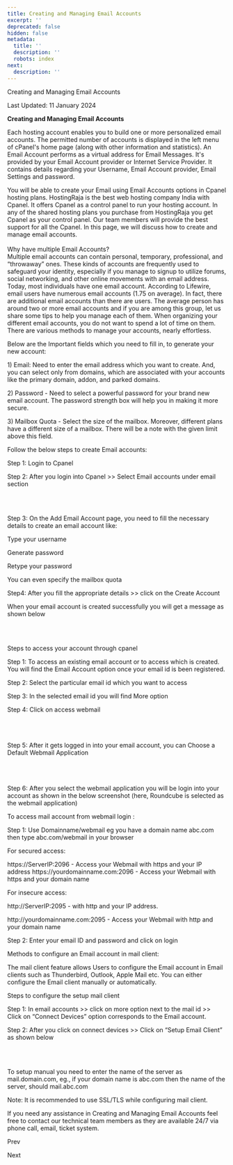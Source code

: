 ```yaml
---
title: Creating and Managing Email Accounts
excerpt: ''
deprecated: false
hidden: false
metadata:
  title: ''
  description: ''
  robots: index
next:
  description: ''
---
```


<div class="page-header">

Creating and Managing Email Accounts 
</div>

<span class="icon-calendar" aria-hidden="true"></span>

Last Updated: 11 January 2024 

<div itemprop="articleBody">
<span style={{fontSize: "xx-large"}}><strong>Creating and Managing Email Accounts</strong></span>
<p> </p>
<p><span style={{fontWeight: 400, fontSize: "14pt"}}>Each hosting account enables you to build one or more personalized email accounts. The permitted number of accounts is displayed in the left menu of cPanel's home page (along with other information and statistics). An Email Account performs as a virtual address for Email Messages. It's provided by your Email Account provider or Internet Service Provider. It contains details regarding your Username, Email Account provider, Email Settings and password.</span></p>
<p><span style={{fontWeight: 400, fontSize: "14pt"}}>You will be able to create your Email using Email Accounts options in Cpanel hosting plans. HostingRaja is the best web hosting company India with Cpanel. It offers Cpanel as a control panel to run your hosting account. In any of the shared hosting plans you purchase from HostingRaja you get Cpanel as your control panel. Our team members will provide the best support for all the Cpanel. In this page, we will discuss how to create and manage email accounts.<br /><br />Why have multiple Email Accounts?<br />Multiple email accounts can contain personal, temporary, professional, and “throwaway” ones. These kinds of accounts are frequently used to safeguard your identity, especially if you manage to signup to utilize forums, social networking, and other online movements with an email address. Today, most individuals have one email account. According to Lifewire, email users have numerous email accounts (1.75 on average). In fact, there are additional email accounts than there are users. The average person has around two or more email accounts and if you are among this group, let us share some tips to help you manage each of them. When organizing your different email accounts, you do not want to spend a lot of time on them. There are various methods to manage your accounts, nearly effortless.<br /></span></p>
<p><span style={{fontSize: "18pt"}}>Below are the Important fields which you need to fill in, to generate your new account:</span></p>
<p><span style={{fontWeight: 400, fontSize: "14pt"}}>1) Email: Need to enter the email address which you want to create. And, you can select only from domains, which are associated with your accounts like the primary domain, addon, and parked domains. </span></p>
<p><span style={{fontWeight: 400, fontSize: "14pt"}}>2) Password - Need to select a powerful password for your brand new email account. The password strength box will help you in making it more secure.</span></p>
<p><span style={{fontWeight: 400, fontSize: "14pt"}}>3) Mailbox Quota - Select the size of the mailbox. Moreover, different plans have a different size of a mailbox. There will be a note with the given limit above this field.</span></p>
<p><span style={{fontSize: "18pt"}}>Follow the below steps to create Email accounts:</span></p>
<p><span style={{fontWeight: 400, fontSize: "14pt"}}>Step 1: Login to Cpanel</span></p>
<p><span style={{fontWeight: 400, fontSize: "14pt"}}>Step 2: After you login into Cpanel &gt;&gt; Select Email accounts under email section</span></p>
<p><span style={{fontSize: "14pt"}}> <br /><br /></span></p>
<p><span style={{fontSize: "14pt"}}> </span></p>
<p><span style={{fontWeight: 400, fontSize: "14pt"}}>Step 3: On the Add Email Account page, you need to fill the necessary details to create an email account like:</span></p>
<p><span style={{fontWeight: 400, fontSize: "14pt"}}>Type your username</span></p>
<p><span style={{fontWeight: 400, fontSize: "14pt"}}>Generate password</span></p>
<p><span style={{fontWeight: 400, fontSize: "14pt"}}>Retype your password</span></p>
<p><span style={{fontWeight: 400, fontSize: "14pt"}}>You can even specify the mailbox quota</span></p>
<p><span style={{fontWeight: 400, fontSize: "14pt"}}>Step4: After you fill the appropriate details &gt;&gt; click on the Create Account</span></p>
<p><span style={{fontWeight: 400, fontSize: "14pt"}}>When your email account is created successfully you will get a message as shown below </span></p>
<p><span style={{fontSize: "14pt"}}> <br /><br /></span></p>
<p><span style={{fontSize: "14pt"}}> </span></p>
<p><span style={{fontSize: "14pt"}}>Steps to access your account through cpanel</span></p>
<p><span style={{fontWeight: 400, fontSize: "14pt"}}>Step 1: To access an existing email account or to access which is created. You will find the Email Account option once your email id is been registered.</span></p>
<p><span style={{fontWeight: 400, fontSize: "14pt"}}>Step 2: Select the particular email id which you want to access</span></p>
<p><span style={{fontWeight: 400, fontSize: "14pt"}}>Step 3: In the selected email id you will find More option</span></p>
<p><span style={{fontWeight: 400, fontSize: "14pt"}}>Step 4: Click on access webmail<br /><br /><br /><br /></span></p>
<p><span style={{fontWeight: 400, fontSize: "14pt"}}>Step 5: After it gets logged in into your email account, you can Choose a Default Webmail Application<br /><br /><br /><br /></span></p>
<p><span style={{fontWeight: 400, fontSize: "14pt"}}>Step 6: After you select the webmail application you will be login into your account as shown in the below screenshot (here, Roundcube is selected as the webmail application)</span></p>
<p><span style={{fontSize: "14pt"}}> </span></p>
<p><span style={{fontSize: "14pt"}}> </span></p>
<p><span style={{fontSize: "14pt"}}> </span></p>
<p><span style={{fontSize: "14pt"}}> </span><span style={{fontSize: "14pt"}}>To access mail account from webmail login :</span></p>
<p><span style={{fontWeight: 400, fontSize: "14pt"}}>Step 1: Use Domainname/webmail eg you have a domain name abc.com then type abc.com/webmail in your browser</span></p>
<p><span style={{fontWeight: 400, fontSize: "14pt"}}>For secured access:</span></p>
<p><span style={{fontWeight: 400, fontSize: "14pt"}}>https://ServerIP:2096 - Access your Webmail with https and your IP address https://yourdomainname.com:2096 - Access your Webmail with https and your domain name </span></p>
<p> </p>
<p><span style={{fontWeight: 400, fontSize: "14pt"}}>For insecure access:</span></p>
<p><span style={{fontWeight: 400, fontSize: "14pt"}}>http://ServerIP:2095 - with http and your IP address.</span></p>
<p><span style={{fontWeight: 400, fontSize: "14pt"}}>http://yourdomainname.com:2095 - Access your Webmail with http and your domain name </span></p>
<p> </p>
<p><span style={{fontWeight: 400, fontSize: "14pt"}}>Step 2: Enter your email ID and password and click on login </span></p>
<p><span style={{fontSize: "14pt"}}>Methods to configure an Email account in mail client:</span></p>
<p><span style={{fontWeight: 400, fontSize: "14pt"}}>The mail client feature allows Users to configure the Email account in Email clients such as Thunderbird, Outlook, Apple Mail etc. You can either configure the Email client manually or automatically.</span></p>
<p><span style={{fontSize: "14pt"}}> Steps to configure the setup mail client </span></p>
<p><span style={{fontWeight: 400, fontSize: "14pt"}}>Step 1: In email accounts &gt;&gt; click on more option next to the mail id &gt;&gt; Click on “Connect Devices” option corresponds to the Email account.</span></p>
<p><span style={{fontWeight: 400, fontSize: "14pt"}}>Step 2: After you click on connect devices &gt;&gt;  Click on “Setup Email Client” as shown below </span></p>
<p><span style={{fontSize: "14pt"}}><br /><br /> </span></p><p><span style={{fontWeight: 400, fontSize: "14pt"}}>To setup manual you need to enter the name of the server as mail.domain.com, eg., if your domain name is abc.com then the name of the server, should mail.abc.com </span></p>

<p><span style={{fontWeight: 400, fontSize: "14pt"}}> Note: It is recommended to use SSL/TLS while configuring mail client.</span></p>
<p><span style={{fontSize: "14pt"}}>If you need any assistance in Creating and Managing Email Accounts feel free to contact our technical team members as they are available 24/7 via phone call, email, ticket system.</span></p>
<p> </p> </div>

<span class="icon-chevron-left" aria-hidden="true"></span> <span aria-hidden="true">Prev</span> 

<span aria-hidden="true">Next</span> <span class="icon-chevron-right" aria-hidden="true"></span> 

</div>
